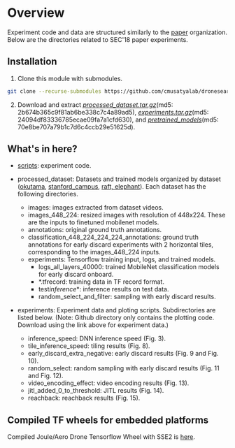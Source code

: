 # Overview

Experiment code and data are structured similarly to the [paper](https://ieeexplore.ieee.org/document/8567664) organization. Below are the directories related to SEC'18 paper experiments.

## Installation

1. Clone this module with submodules.

```bash
git clone --recurse-submodules https://github.com/cmusatyalab/dronesearch
```

2. Download and extract [_processed_dataset.tar.gz_](https://storage.cmusatyalab.org/drone2018/processed_dataset.tar.gz)(md5: 2b674b365c9f81ab6be338c7c4a89ad5), [_experiments.tar.gz_](https://storage.cmusatyalab.org/drone2018/experiments.tar.gz)(md5: 24094df83336785ecae09fa7a1cfd630), and [_pretrained_models_](https://storage.cmusatyalab.org/drone2018/pretrained_models.tar.gz)(md5: 70e8be707a79b1c7d6c4ccb29e51625d).

## What's in here?

- [scripts](scripts): experiment code.
- processed_dataset: Datasets and trained models organized by dataset ([okutama](http://okutama-action.org), [stanford_campus](http://cvgl.stanford.edu/projects/uav_data), [raft, elephant](https://drive.google.com/drive/folders/1qBGLDdSxfEkTX6hT6RUouadnDJjzAGAv?usp=sharing)). Each dataset has the following directories.

  - images: images extracted from dataset videos.
  - images_448_224: resized images with resolution of 448x224. These are the inputs to finetuned mobilenet models.
  - annotations: original ground truth annotations.
  - classification_448_224_224_224_annotations: ground truth annotations for early discard experiments with 2 horizontal tiles, corresponding to the images_448_224 inputs.
  - experiments: Tensorflow training input, logs, and trained models.
    - logs_all_layers_40000: trained MobileNet classification models for early discard onboard.
    - \*.tfrecord: training data in TF record format.
    - test*inference*\*: inference results on test data.
    - random_select_and_filter: sampling with early discard results.

- experiments: Experiment data and ploting scripts. Subdirectories are listed below. (Note: Github directory only contains the plotting code. Download using the link above for experiment data.)
  - inference_speed: DNN inference speed (Fig. 3).
  - tile_inference_speed: tiling results (Fig. 8).
  - early_discard_extra_negative: early discard results (Fig. 9 and Fig. 10).
  - random_select: random sampling with early discard results (Fig. 11 and Fig. 12).
  - video_encoding_effect: video encoding results (Fig. 13).
  - jitl_added_0_to_threshold: JITL results (Fig. 14).
  - reachback: reachback results (Fig. 15).

## Compiled TF wheels for embedded platforms

Compiled Joule/Aero Drone Tensorflow Wheel with SSE2 is [here](https://drive.google.com/file/d/1WPkQ52OGUrfSsk7bq7y2kImvAzPnyxnX/view?usp=sharing).
